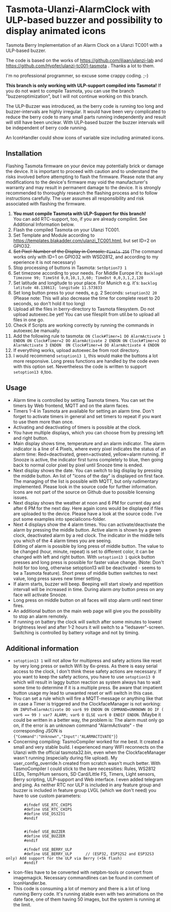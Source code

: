 # Tasmota-Ulanzi-AlarmClock with ULP-based buzzer and possibility to display animated icons
Tasmota Berry Implementation of an Alarm Clock on a Ulanzi TC001 with a ULP-based buzzer.

The code is based on the works of https://github.com/iliaan/ulanzi-lab and https://github.com/Hypfer/ulanzi-tc001-tasmota . Thanks a lot to them.

I'm no professional programmer, so excuse some crappy coding. ;-)

**This branch is only working with ULP-support compiled into Tasmota!** If you do not want to compile Tasmota, you can use the branch "buzzeroptimization", but I will not continue working on this branch.

The ULP-Buzzer was introduced, as the berry code is running too long and buzzer-intervals are highly irregular. It would have been very complicated to reduce the berry code to many small parts running independently and result will still have been unclear. With ULP-based buzzer the buzzer intervals will be independent of berry code running.

An IconHandler could show icons of variable size including animated icons.

## Installation
Flashing Tasmota firmware on your device may potentially brick or damage the device. It is important to proceed with caution and to understand the risks involved before attempting to flash the firmware. Please note that any modifications to the device's firmware may void the manufacturer's warranty and may result in permanent damage to the device. It is strongly recommended to thoroughly research the flashing process and to follow instructions carefully. The user assumes all responsibility and risk associated with flashing the firmware.

1. **You must compile Tasmota with ULP-Support for this branch!**  
You can add RTC-support, too, if you are already compilint. See Additional Information below.
2. Flash the compiled Tasmota on your Ulanzi TC001.
3. Set Template and Module according to https://templates.blakadder.com/ulanzi_TC001.html, but set ID=2 on GPIO32.
4. ~~Set Pixel-Number of the Display in Console: `Pixels 256`~~ (The command works only with ID=1 on GPIO32 with WSD2812, and according to my eperience it is not necessary)
5. Stop processing of buttons in Tasmota: `SetOption73 1`
6. Set timezone according to your needs. For Middle Europe it's: `Backlog0 Timezone 99; TimeStd 0,0,10,1,3,60; TimeDst 0,0,3,1,2,120`
7. Set latitude and longitude to your place. For Munich e.g. it's: `backlog latitude 48.138613; longitude 11.573833`
8. Set long button press to your needs, e.g. 2 Seconds: `setoption32 20` (Please note: This will also decrease the time for complete reset to 20 seconds, so don't hold it too long)
9. Upload all the files in berry-directory to Tasmota filesystem. Do not upload autoexec.be yet! You can use filesplit from util.be to upload all files in one go.
10. Check if Scripts are working correctly by running the commands in autoexec.be manually.
11. Add the following rule to tasmota: `ON Clock#Timer=1 DO AlarmActivate 1 ENDON ON Clock#Timer=2 DO AlarmActivate 2 ENDON ON Clock#Timer=3 DO AlarmActivate 3 ENDON  ON Clock#Timer=4 DO AlarmActivate 4 ENDON ` 
12. If everything works, upload autoexec.be from root directory.
13. I would recommend `setoption13 1`, this would make the buttons a lot more responsive. Long press functions are handled by the code even with this option set. Nevertheless the code is written to support `setoption13 0`,too.


## Usage
- Alarm time is controlled by setting Tasmota timers. You can set the timers by Web frontend, MQTT and on the alarm faces.
- Timers 1-4 in Tasmota are available for setting an alarm time. Don't forget to activate timers in general and set timers to repeat if you want to use them more than once.
- Activating and deactivating of timers is possible at the clock.
- You have multiple displays, which you can choose from by pressing left and right button.
- Main display shows time, temperature and an alarm indicator. The alarm indicator is a line of 4 Pixels, where every pixel indicates the status of an alarm time: Red=deactivated, green=activated, yellow=alarm running. If Snooze is active, the indicator first turns completely to blue, then going back to normal color pixel by pixel until Snooze time is ended.
- Next display shows the date. You can switch to big display by pressing the middle button. An list of "icons of the day" is displayed on first face. The managing of the list is possible with MQTT, but only rudimentary implemented. Please look in the source code for further information. Icons are not part of the source on Github due to possible licensing issues.
- Next display shows the weather at noon and 6 PM for current day and after 6 PM for the next day. Here again icons would be displayed if files are uploaded to the device. Please have a look at the source code. I've put some examples into specialicons-folder. 
- Next 4 displays show the 4 alarm times. You can activate/deactivate the alarm by pressing the middle button. Active alarm is shown by a green clock, deactivated alarm by a red clock. The indicator in the middle tells you which of the 4 alarm times you are seeing.  
Editing of alarm is possible by long press of middle button. The value to be changed (hour, minute, repeat) is set to different color, it can be changed with left and right button. With `setoption13 1` quick button presses and long press is possible for faster value change. (Note: Don't hold for too long, otherwise setoption13 will be deactivated - seems to be a Tasmota feature). Short press of middle butten switches to next value, long press saves new timer setting. 
- If alarm starts, buzzer will beep. Beeping will start slowly and repetition intervall will be increased in time. During alarm *any* button press on any face will activate Snooze.
- Long press on middle button on all faces will stop alarm until next timer fires.
- An additional button on the main web page will give you the possibility to stop an alarm remotely.
- If running on battery the clock will switch after some minutes to lowest brightness level and after 1-2 hours it will switch to a "ledsaver"-screen. Switching is controlled by battery voltage and not by timing.


## Additional information
- `setoption13 1` will not allow for multipress and safety actions like reset by very long press or switch Wifi by 6x-press. As there is easy serial access to the clock, I don't think these safety actions are necessary. If you want to keep the safety actions, you have to use `setoption13 0` which will result in laggy button reaction as system always has to wait some time to determine if it is a multiple press. Be aware that impatient button usage my lead to unwanted reset or wifi switch in this case.  
- You can set a rule which will fire a MQTT-message or anything like that in case a Timer is triggered and the ClockfaceManager is not working: `ON INPUT=AlarmActivate DO var6 99 ENDON ON COMMAND=UNKNOWN DO IF ( var6 == 99 ) var7 ALARM; var6 0 ELSE var6 0 ENDIF ENDON`. (Maybe it could be written in a better way, the problem is: The alarm must only go on, if the error is an unknown command "AlarmActivate" - the corresponding JSON is `{"Command":"Unknown","Input":"ALARMACTIVATE"}`)
- Concerning compiling: TasmoCompiler worked for me best. It created a small and very stable build. I experienced many WIFI reconnects on the Ulanzi with the official tasmota32.bin, even when the ClockfaceManager wasn't running (especially during file upload). My user_config_override.h created from scratch wasn't much better. With TasmoCompiler I could stick to the bare necessities: Rules, WS2812 LEDs, Temp/Hum sensors, SD Card/Little FS, Timers, Light sensors, Berry scripting, ULP-support and Web interface. I even added telegram and ping. As neither RTC nor ULP is included in any feature group and buzzer is included in feature group LVGL (which we don't need) you have to use custom parameters:
```    
        #ifndef USE_RTC_CHIPS
        #define USE_RTC_CHIPS
        #define USE_DS3231
        #endif


        #ifndef USE_BUZZER
        #define USE_BUZZER
        #endif
        
        #ifndef USE_BERRY_ULP 
        #define USE_BERRY_ULP      // (ESP32, ESP32S2 and ESP32S3 only) Add support for the ULP via Berry (+5k flash)
        #endif
```
- Icon-files have to be converted with netpbm-tools or convert from imagemagick. Necessary commandlines can be found in comment of IconHandler.be.
- This code is consuming a lot of memory and there is a lot of long running Berry code. It's running stable even with two animations on the date face, one of them having 50 images, but the system is running at the limit. 
 



